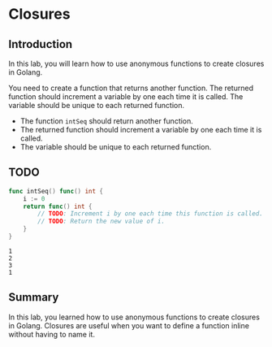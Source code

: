 # Closures

## Introduction

In this lab, you will learn how to use anonymous functions to create closures in Golang.

You need to create a function that returns another function. The returned function should increment a variable by one each time it is called. The variable should be unique to each returned function.

- The function `intSeq` should return another function.
- The returned function should increment a variable by one each time it is called.
- The variable should be unique to each returned function.

## TODO

```go
func intSeq() func() int {
    i := 0
    return func() int {
        // TODO: Increment i by one each time this function is called.
        // TODO: Return the new value of i.
    }
}
```

```
1
2
3
1
```

## Summary

In this lab, you learned how to use anonymous functions to create closures in Golang. Closures are useful when you want to define a function inline without having to name it.

